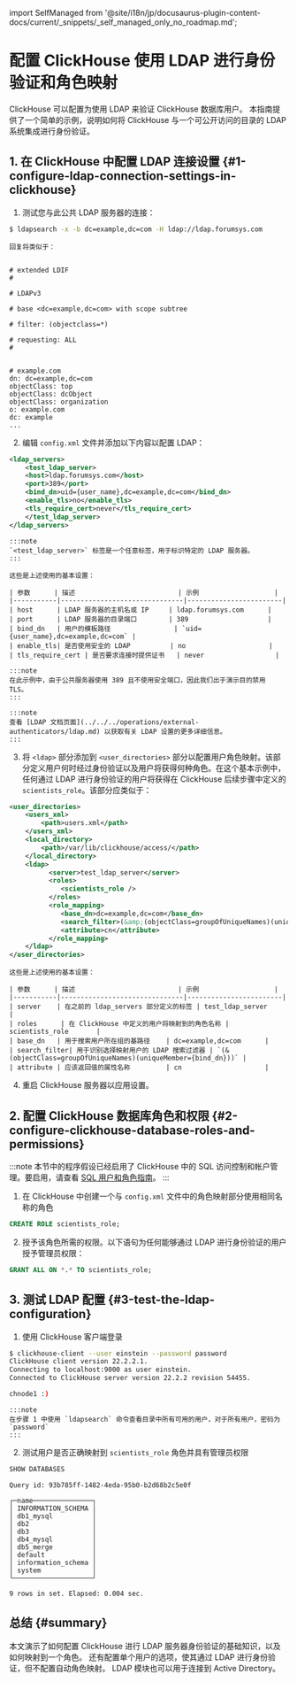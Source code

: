 import SelfManaged from '@site/i18n/jp/docusaurus-plugin-content-docs/current/_snippets/_self_managed_only_no_roadmap.md';

# 配置 ClickHouse 使用 LDAP 进行身份验证和角色映射

<SelfManaged />

ClickHouse 可以配置为使用 LDAP 来验证 ClickHouse 数据库用户。 本指南提供了一个简单的示例，说明如何将 ClickHouse 与一个可公开访问的目录的 LDAP 系统集成进行身份验证。

## 1. 在 ClickHouse 中配置 LDAP 连接设置 {#1-configure-ldap-connection-settings-in-clickhouse}

1. 测试您与此公共 LDAP 服务器的连接：
```bash
$ ldapsearch -x -b dc=example,dc=com -H ldap://ldap.forumsys.com
```

    回复将类似于：
```response

# extended LDIF
#

# LDAPv3

# base <dc=example,dc=com> with scope subtree

# filter: (objectclass=*)

# requesting: ALL
#


# example.com
dn: dc=example,dc=com
objectClass: top
objectClass: dcObject
objectClass: organization
o: example.com
dc: example
...
```

2. 编辑 `config.xml` 文件并添加以下内容以配置 LDAP：
```xml
<ldap_servers>
    <test_ldap_server>
    <host>ldap.forumsys.com</host>
    <port>389</port>
    <bind_dn>uid={user_name},dc=example,dc=com</bind_dn>
    <enable_tls>no</enable_tls>
    <tls_require_cert>never</tls_require_cert>
    </test_ldap_server>
</ldap_servers>
```

    :::note
    `<test_ldap_server>` 标签是一个任意标签，用于标识特定的 LDAP 服务器。
    :::

    这些是上述使用的基本设置：

    | 参数      | 描述                          | 示例                   |
    |-----------|-------------------------------|------------------------|
    | host      | LDAP 服务器的主机名或 IP     | ldap.forumsys.com      |
    | port      | LDAP 服务器的目录端口        | 389                    |
    | bind_dn   | 用户的模板路径                | `uid={user_name},dc=example,dc=com` |
    | enable_tls| 是否使用安全的 LDAP          | no                     |
    | tls_require_cert | 是否要求连接时提供证书   | never                  |

    :::note
    在此示例中，由于公共服务器使用 389 且不使用安全端口，因此我们出于演示目的禁用 TLS。
    :::

    :::note
    查看 [LDAP 文档页面](../../../operations/external-authenticators/ldap.md) 以获取有关 LDAP 设置的更多详细信息。
    :::

3. 将 `<ldap>` 部分添加到 `<user_directories>` 部分以配置用户角色映射。该部分定义用户何时经过身份验证以及用户将获得何种角色。在这个基本示例中，任何通过 LDAP 进行身份验证的用户将获得在 ClickHouse 后续步骤中定义的 `scientists_role`。该部分应类似于：
```xml
<user_directories>
    <users_xml>
        <path>users.xml</path>
    </users_xml>
    <local_directory>
        <path>/var/lib/clickhouse/access/</path>
    </local_directory>
    <ldap>
          <server>test_ldap_server</server>
          <roles>
             <scientists_role />
          </roles>
          <role_mapping>
             <base_dn>dc=example,dc=com</base_dn>
             <search_filter>(&amp;(objectClass=groupOfUniqueNames)(uniqueMember={bind_dn}))</search_filter>
             <attribute>cn</attribute>
          </role_mapping>
    </ldap>
</user_directories>
```

    这些是上述使用的基本设置：

    | 参数      | 描述                          | 示例                   |
    |-----------|-------------------------------|------------------------|
    | server    | 在之前的 ldap_servers 部分定义的标签 | test_ldap_server       |
    | roles      | 在 ClickHouse 中定义的用户将映射到的角色名称 | scientists_role       |
    | base_dn   | 用于搜索用户所在组的基路径    | dc=example,dc=com      |
    | search_filter| 用于识别选择映射用户的 LDAP 搜索过滤器 | `(&(objectClass=groupOfUniqueNames)(uniqueMember={bind_dn}))` |
    | attribute | 应该返回值的属性名称         | cn                     |


4. 重启 ClickHouse 服务器以应用设置。

## 2. 配置 ClickHouse 数据库角色和权限 {#2-configure-clickhouse-database-roles-and-permissions}

:::note
本节中的程序假设已经启用了 ClickHouse 中的 SQL 访问控制和帐户管理。要启用，请查看 [SQL 用户和角色指南](index.md)。
:::

1. 在 ClickHouse 中创建一个与 `config.xml` 文件中的角色映射部分使用相同名称的角色
```sql
CREATE ROLE scientists_role;
```

2. 授予该角色所需的权限。以下语句为任何能够通过 LDAP 进行身份验证的用户授予管理员权限：
```sql
GRANT ALL ON *.* TO scientists_role;
```

## 3. 测试 LDAP 配置 {#3-test-the-ldap-configuration}

1. 使用 ClickHouse 客户端登录
```bash
$ clickhouse-client --user einstein --password password
ClickHouse client version 22.2.2.1.
Connecting to localhost:9000 as user einstein.
Connected to ClickHouse server version 22.2.2 revision 54455.

chnode1 :)
```

    :::note
    在步骤 1 中使用 `ldapsearch` 命令查看目录中所有可用的用户，对于所有用户，密码为 `password`
    :::

2. 测试用户是否正确映射到 `scientists_role` 角色并具有管理员权限
```sql
SHOW DATABASES
```

```response
Query id: 93b785ff-1482-4eda-95b0-b2d68b2c5e0f

┌─name───────────────┐
│ INFORMATION_SCHEMA │
│ db1_mysql          │
│ db2                │
│ db3                │
│ db4_mysql          │
│ db5_merge          │
│ default            │
│ information_schema │
│ system             │
└────────────────────┘

9 rows in set. Elapsed: 0.004 sec.
```

## 总结 {#summary}
本文演示了如何配置 ClickHouse 进行 LDAP 服务器身份验证的基础知识，以及如何映射到一个角色。 还有配置单个用户的选项，使其通过 LDAP 进行身份验证，但不配置自动角色映射。 LDAP 模块也可以用于连接到 Active Directory。
